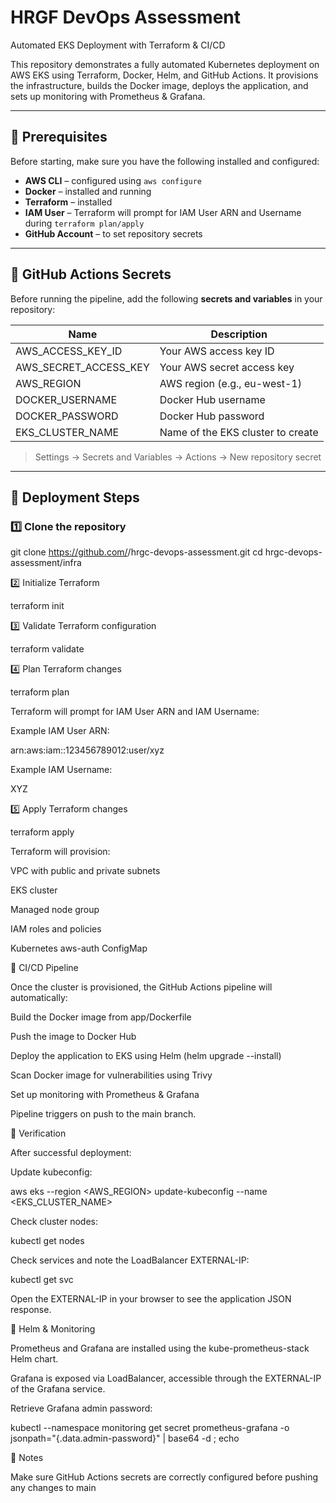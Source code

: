 # HRGF DevOps Assessment

Automated EKS Deployment with Terraform & CI/CD

This repository demonstrates a fully automated Kubernetes deployment on AWS EKS using Terraform, Docker, Helm, and GitHub Actions. It provisions the infrastructure, builds the Docker image, deploys the application, and sets up monitoring with Prometheus & Grafana.

---

## 📌 Prerequisites

Before starting, make sure you have the following installed and configured:

- **AWS CLI** – configured using `aws configure`
- **Docker** – installed and running
- **Terraform** – installed
- **IAM User** – Terraform will prompt for IAM User ARN and Username during `terraform plan/apply`
- **GitHub Account** – to set repository secrets


---

## 📌 GitHub Actions Secrets

Before running the pipeline, add the following **secrets and variables** in your repository:

| Name                  | Description                          |
|-----------------------|--------------------------------------|
| AWS_ACCESS_KEY_ID      | Your AWS access key ID               |
| AWS_SECRET_ACCESS_KEY  | Your AWS secret access key           |
| AWS_REGION             | AWS region (e.g., eu-west-1)        |
| DOCKER_USERNAME        | Docker Hub username                  |
| DOCKER_PASSWORD        | Docker Hub password                  |
| EKS_CLUSTER_NAME       | Name of the EKS cluster to create    |

> Settings → Secrets and Variables → Actions → New repository secret

---

## 📌 Deployment Steps

### 1️⃣ Clone the repository

git clone https://github.com/<your-username>/hrgc-devops-assessment.git
cd hrgc-devops-assessment/infra

2️⃣ Initialize Terraform

terraform init

3️⃣ Validate Terraform configuration

terraform validate

4️⃣ Plan Terraform changes

terraform plan

Terraform will prompt for IAM User ARN and IAM Username:

Example IAM User ARN:

arn:aws:iam::123456789012:user/xyz 

Example IAM Username:

XYZ

5️⃣ Apply Terraform changes


terraform apply

Terraform will provision:

VPC with public and private subnets

EKS cluster

Managed node group

IAM roles and policies

Kubernetes aws-auth ConfigMap

📌 CI/CD Pipeline

Once the cluster is provisioned, the GitHub Actions pipeline will automatically:

Build the Docker image from app/Dockerfile

Push the image to Docker Hub

Deploy the application to EKS using Helm (helm upgrade --install)

Scan Docker image for vulnerabilities using Trivy

Set up monitoring with Prometheus & Grafana

Pipeline triggers on push to the main branch.

📌 Verification

After successful deployment:

Update kubeconfig:

aws eks --region <AWS_REGION> update-kubeconfig --name <EKS_CLUSTER_NAME>

Check cluster nodes:


kubectl get nodes

Check services and note the LoadBalancer EXTERNAL-IP:


kubectl get svc

Open the EXTERNAL-IP in your browser to see the application JSON response.

📌 Helm & Monitoring

Prometheus and Grafana are installed using the kube-prometheus-stack Helm chart.

Grafana is exposed via LoadBalancer, accessible through the EXTERNAL-IP of the Grafana service.

Retrieve Grafana admin password:


kubectl --namespace monitoring get secret prometheus-grafana -o jsonpath="{.data.admin-password}" | base64 -d ; echo

📌 Notes


Make sure GitHub Actions secrets are correctly configured before pushing any changes to main
